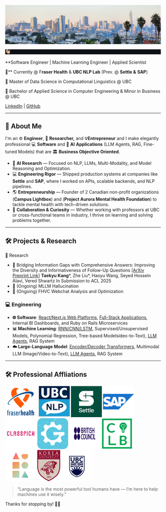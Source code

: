 ![Alt text](./assets/sf_header.jpeg)



![Alt text](./assets/typewriter.gif)

**Software Engineer | Machine Learning Engineer | Applied Scientist

🏢** Currently @ F**raser Health** & **UBC NLP Lab** (Prev. @ **Settle &** **SAP**)

🏫 Master of Data Science in Computational Linguistics @ UBC

🏫 Bachelor of Applied Science in Computer Engineering & Minor in Business @ UBC


[LinkedIn](https://www.linkedin.com/in/kang-david/) | [GitHub](https://github.com/tkang7)

---

## 🚀 About Me

I'm an ⚙️ **Engineer**, 🧠 **Researcher,** and **💡Entrepreneur** and I make elegantly professional 💻 **Software** and 🤖 **AI** **Applications** (LLM Agents, RAG, Fine-tuned Models) that are 🏛️ **Business Objective Oriented**.

- 🧠 **AI Research** — Focused on NLP, LLMs, Multi-Modality, and Model Reasoning and Optimization.
- 💻 **Engineering Rigor** — Shipped production systems at companies like **Settle** and **SAP**, where I worked on APIs, scalable backends, and NLP pipelines.
- 🌎 **Entrepreneurship** — Founder of 2 Canadian non-profit organizations (**Campus Lightbox**) and (**Project Aurora Mental Health Foundation**) to tackle mental health with tech-driven solutions.
- 🤝 **Collaboration & Curiosity** — Whether working with professors at UBC or cross-functional teams in industry, I thrive on learning and solving problems together.

---

## 🛠️ Projects & Research

🔬 Research

- 📄 Bridging Information Gaps with Comprehensive Answers: Improving the Diversity and Informativeness of Follow-Up Questions [[ArXiv Preprint Link](https://arxiv.org/abs/2502.17715)]
  **Taekyu Kang***, Zhe Liu*, Haoyu Wang, Seyed Hossein Alavi, Vered Shwartz
  In Submission to ACL 2025
- 📄 (Ongoing) MLLM Hallucination
- 📄 (Ongoing) FHVC Webchat Analysis and Optimization

### 💻 Engineering

- **🌐 Software**: [React/Next.js Web Platforms](https://github.com/campuslightbox/Campus-Lightbox), [Full-Stack Applications](https://github.com/masottile/contrio-nvd), Internal BI Dashboards, and Ruby on Rails Microservices
- **📊 Machine Learning**: [RNN/CNN/LSTM](https://github.com/tkang7/ml_models), Supervised/Unsupervised Models, Polynomial Regression, Tree-based Modelsideo-to-Text), [LLM Agents](https://github.com/tkang7/LLM-Agent-for-Sentiment-Analysis-and-Detoxification), RAG System
- **☁️ Large-Language Model**: [Encoder/Decoder Transformers](https://github.com/zheliu92/nlp_followupqg_public), Multimodal LLM (Image/Video-to-Text), [LLM Agents](https://github.com/tkang7/LLM-Agent-for-Sentiment-Analysis-and-Detoxification), RAG System

---

## 🛠️ Professional Affliations

<p align="left">
<img src="./assets/fh.png" height="100" width="100" style="max-width: 100%;margin-right: 5px;"/></a>
<img src="./assets/nlp.png" height="100" width="100"/></a>
<img src="./assets/settle.jpeg" height="100" width="100"/></a>
<img src="./assets/sap.webp" height="100" width="100"/></a>
<img src="./assets/cp.webp" height="100" width="100"/></a>
<img src="./assets/gu.png" height="100" width="100"/></a>
<img src="./assets/bc.png" height="100" width="100"/></a>
<img src="./assets/clb_secondary.png" height="100" width="100"/></a>
<img src="./assets/pa_secondary.png"" height="100" width="100"/></a>
<img src="./assets/ku.png" style="height:100px; width:auto;" />
<img src="./assets/ubc_main.png" width="100"/></a>
</p>

> “Language is the most powerful tool humans have — I’m here to help machines use it wisely.”

Thanks for stopping by! 👋🏼
